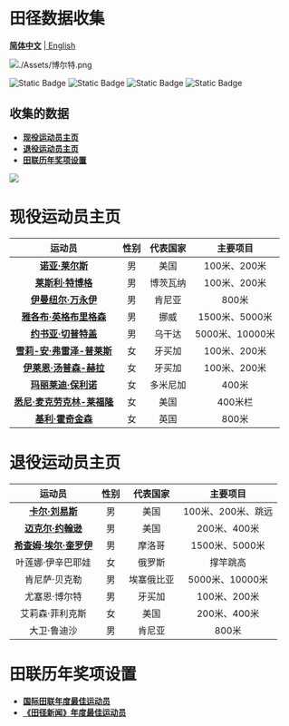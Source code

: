 # 田径数据收集

[**简体中文**](./README.md) |[ English](README.en.md)

![./Assets/博尔特.png](./Assets/博尔特.png)

 ![Static Badge](https://img.shields.io/badge/%E7%89%B9%E5%88%AB%E9%B8%A3%E8%B0%A2-World_Athletics-blue?link=https%3A%2F%2Fwww.worldathletics.org)  ![Static Badge](https://img.shields.io/badge/%E7%89%B9%E5%88%AB%E9%B8%A3%E8%B0%A2-%E5%8D%A1%E5%B0%94%E5%88%98%E6%98%93%E6%96%AF%E5%90%A7-red?link=https%3A%2F%2Ftieba.baidu.com%2Ff%3Fkw%3D%25E5%258D%25A1%25E5%25B0%2594%25E5%2588%2598%25E6%2598%2593%25E6%2596%25AF)  ![Static Badge](https://img.shields.io/badge/%E7%89%B9%E5%88%AB%E9%B8%A3%E8%B0%A2-%E8%AF%BA%E4%BA%9A%E8%8E%B1%E5%B0%94%E6%96%AF%E5%90%A7-blue?link=https%3A%2F%2Ftieba.baidu.com%2Ff%3Fkw%3D%25E8%25AF%25BA%25E4%25BA%259A%25E8%258E%25B1%25E5%25B0%2594%25E6%2596%25AF)  ![Static Badge](https://img.shields.io/badge/%E7%89%B9%E5%88%AB%E9%B8%A3%E8%B0%A2-tilastopaja-red?link=https%3A%2F%2Fwww.tilastopaja.info%2F)


## 收集的数据

- **[现役运动员主页](#现役运动员主页)**
- **[退役运动员主页](#退役运动员主页)**
- **[田联历年奖项设置](#田联历年奖项设置)**



![](./Assets/奎罗伊.png)

# 现役运动员主页

|                            运动员                            | 性别 | 代表国家 |    主要项目     |
| :----------------------------------------------------------: | :--: | :------: | :-------------: |
| **[诺亚·莱尔斯](./Athlete/Men/Sprinter/Noah-Lyles/Profile.md)** |  男  |   美国   |  100米、200米   |
| [**莱斯利·特博格**](./Athlete/Men/Sprinter/Letsile-Tebogo/Profile.md) |  男  | 博茨瓦纳 |  100米、200米   |
| **[伊曼纽尔·万永伊](./Athlete/Men/Middle-Distance/Emmanuel-Wanyonyi/Profile.md)** |  男  |  肯尼亚  |      800米      |
| **[雅各布·英格布里格森](./Athlete/Men/Middle-Distance/Jakob-Ingebrigtsen/Profile.md)** |  男  |   挪威   | 1500米、5000米  |
| **[约书亚·切普特盖](./Athlete/Men/Long-Distance/Joshua-Cheptegei/Profile.md)** |  男  |  乌干达  | 5000米、10000米 |
| **[雪莉-安·弗雷泽-普莱斯](./Athlete/Women/Sprinter/Shelly-Ann-Fraser-Pryce/Profile.md)** |  女  |  牙买加  |  100米、200米   |
| **[伊莱恩·汤普森-赫拉](./Athlete/Women/Sprinter/Elaine-Thompson-Herah/Profile.md)** |  女  |  牙买加  |  100米、200米   |
| **[玛丽莱迪·保利诺](./Athlete/Women/Sprinter/Marileidy-Paulino/Profile.md)** |  女  | 多米尼加 |      400米      |
| **[悉尼·麦克劳克林-莱福隆](./Athlete/Women/Sprinter/Sydney-Mclaughlin-Levrone/Profile.md)** |  女  |   美国   |     400米栏     |
| **[基利·霍奇金森](./Athlete/Women/Middle-Distance/Keely-Hodgkinson/Profile.md)** |  女  |   英国   |      800米      |

# 退役运动员主页

|                            运动员                            | 性别 |  代表国家  |      主要项目      |
| :----------------------------------------------------------: | :--: | :--------: | :----------------: |
| **[卡尔·刘易斯](./Athlete/Men/Sprinter/Carl-Lewis/Profile.md)** |  男  |    美国    | 100米、200米、跳远 |
| **[迈克尔·约翰逊](./Athlete/Men/Sprinter/Michael-Johnson/Profile.md)** |  男  |    美国    |    200米、400米    |
| **[希查姆·埃尔·奎罗伊](./Athlete/Men/Middle-Distance/Hicham-El-Guerrouj/Profile.md)** |  男  |   摩洛哥   |   1500米、5000米   |
|                      叶莲娜·伊辛巴耶娃                       |  女  |   俄罗斯   |      撑竿跳高      |
|                        肯尼萨·贝克勒                         |  男  | 埃塞俄比亚 |  5000米、10000米   |
|                        尤塞恩·博尔特                         |  男  |   牙买加   |    100米、200米    |
|                       艾莉森·菲利克斯                        |  女  |    美国    |    200米、400米    |
|                         大卫·鲁迪沙                          |  男  |   肯尼亚   |       800米        |

# 田联历年奖项设置

- **[国际田联年度最佳运动员](./Awards/World-Athlete-Of-The-Year/List-simple.md)**
- **[《田径新闻》年度最佳运动员](./Awards/Track-And-Field-News/List-simple.md)**
